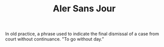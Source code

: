 ---
title: Aler Sans Jour
permalink: "/definitions/aler-sans-jour.html"
body: In old practice, a phrase used to indicate the final dismissal of a case from
  court without continuance. "To go without day.”
published_at: '2018-07-07'
layout: post
---